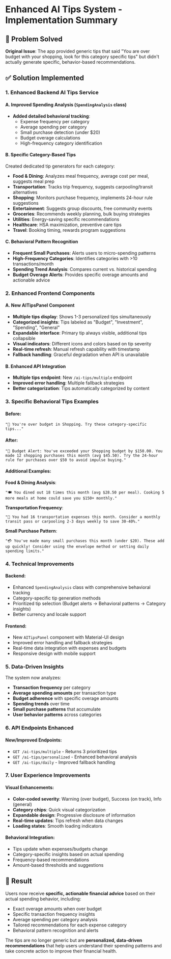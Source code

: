 # Enhanced AI Tips System - Implementation Summary

## 🎯 Problem Solved

**Original Issue**: The app provided generic tips that said "You are over budget with your shopping, look for this category specific tips" but didn't actually generate specific, behavior-based recommendations.

## ✅ Solution Implemented

### 1. **Enhanced Backend AI Tips Service**

#### A. Improved Spending Analysis (`SpendingAnalysis` class)
- **Added detailed behavioral tracking**:
  - Expense frequency per category
  - Average spending per category
  - Small purchase detection (under $20)
  - Budget overage calculations
  - High-frequency category identification

#### B. Specific Category-Based Tips
Created dedicated tip generators for each category:
- **Food & Dining**: Analyzes meal frequency, average cost per meal, suggests meal prep
- **Transportation**: Tracks trip frequency, suggests carpooling/transit alternatives
- **Shopping**: Monitors purchase frequency, implements 24-hour rule suggestions
- **Entertainment**: Suggests group discounts, free community events
- **Groceries**: Recommends weekly planning, bulk buying strategies
- **Utilities**: Energy-saving specific recommendations
- **Healthcare**: HSA maximization, preventive care tips
- **Travel**: Booking timing, rewards program suggestions

#### C. Behavioral Pattern Recognition
- **Frequent Small Purchases**: Alerts users to micro-spending patterns
- **High-Frequency Categories**: Identifies categories with >10 transactions/month
- **Spending Trend Analysis**: Compares current vs. historical spending
- **Budget Overage Alerts**: Provides specific overage amounts and actionable advice

### 2. **Enhanced Frontend Components**

#### A. New AITipsPanel Component
- **Multiple tips display**: Shows 1-3 personalized tips simultaneously
- **Categorized insights**: Tips labeled as "Budget", "Investment", "Spending", "General"
- **Expandable interface**: Primary tip always visible, additional tips collapsible
- **Visual indicators**: Different icons and colors based on tip severity
- **Real-time refresh**: Manual refresh capability with timestamp
- **Fallback handling**: Graceful degradation when API is unavailable

#### B. Enhanced API Integration
- **Multiple tips endpoint**: New `/ai-tips/multiple` endpoint
- **Improved error handling**: Multiple fallback strategies
- **Better categorization**: Tips automatically categorized by content

### 3. **Specific Behavioral Tips Examples**

#### Before:
```
"🚨 You're over budget in Shopping. Try these category-specific tips..."
```

#### After:
```
"🚨 Budget Alert: You've exceeded your Shopping budget by $150.00. You made 12 shopping purchases this month (avg $45.50). Try the 24-hour rule for purchases over $50 to avoid impulse buying."
```

#### Additional Examples:

**Food & Dining Analysis**:
```
"🍽️ You dined out 18 times this month (avg $28.50 per meal). Cooking 5 more meals at home could save you $150+ monthly."
```

**Transportation Frequency**:
```
"🚗 You had 16 transportation expenses this month. Consider a monthly transit pass or carpooling 2-3 days weekly to save 30-40%."
```

**Small Purchase Pattern**:
```
"💳 You've made many small purchases this month (under $20). These add up quickly! Consider using the envelope method or setting daily spending limits."
```

### 4. **Technical Improvements**

#### Backend:
- Enhanced `SpendingAnalysis` class with comprehensive behavioral tracking
- Category-specific tip generation methods
- Prioritized tip selection (Budget alerts → Behavioral patterns → Category insights)
- Better currency and locale support

#### Frontend:
- New `AITipsPanel` component with Material-UI design
- Improved error handling and fallback strategies
- Real-time data integration with expenses and budgets
- Responsive design with mobile support

### 5. **Data-Driven Insights**

The system now analyzes:
- **Transaction frequency** per category
- **Average spending amounts** per transaction type
- **Budget adherence** with specific overage amounts
- **Spending trends** over time
- **Small purchase patterns** that accumulate
- **User behavior patterns** across categories

### 6. **API Endpoints Enhanced**

#### New/Improved Endpoints:
- `GET /ai-tips/multiple` - Returns 3 prioritized tips
- `GET /ai-tips/personalized` - Enhanced behavioral analysis
- `GET /ai-tips/daily` - Improved fallback handling

### 7. **User Experience Improvements**

#### Visual Enhancements:
- **Color-coded severity**: Warning (over budget), Success (on track), Info (general)
- **Category chips**: Quick visual categorization
- **Expandable design**: Progressive disclosure of information
- **Real-time updates**: Tips refresh when data changes
- **Loading states**: Smooth loading indicators

#### Behavioral Integration:
- Tips update when expenses/budgets change
- Category-specific insights based on actual spending
- Frequency-based recommendations
- Amount-based thresholds and suggestions

## 🎯 Result

Users now receive **specific, actionable financial advice** based on their actual spending behavior, including:
- Exact overage amounts when over budget
- Specific transaction frequency insights
- Average spending per category analysis
- Tailored recommendations for each expense category
- Behavioral pattern recognition and alerts

The tips are no longer generic but are **personalized, data-driven recommendations** that help users understand their spending patterns and take concrete action to improve their financial health.
